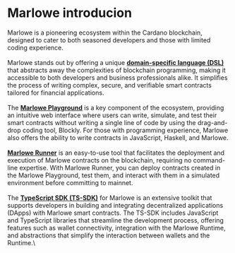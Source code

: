 # Marlowe introducion

Marlowe is a pioneering ecosystem within the Cardano blockchain, designed to cater to both seasoned developers and those with limited coding experience.\
\
Marlowe stands out by offering a unique [**domain-specific language (DSL)**](https://docs.marlowe.iohk.io/docs/platform-and-architecture/dsl) that abstracts away the complexities of blockchain programming, making it accessible to both developers and business professionals alike. It simplifies the process of writing complex, secure, and verifiable smart contracts tailored for financial applications.\
\
The [**Marlowe Playground**](useful-additional-resources.md) is a key component of the ecosystem, providing an intuitive web interface where users can write, simulate, and test their smart contracts without writing a single line of code by using the drag-and-drop coding tool, Blockly. For those with programming experience, Marlowe also offers the ability to write contracts in JavaScript, Haskell, and Marlowe.\
\
[**Marlowe Runner**](https://docs.marlowe.iohk.io/docs/getting-started/runner) is an easy-to-use tool that facilitates the deployment and execution of Marlowe contracts on the blockchain, requiring no command-line expertise. With Marlowe Runner, you can deploy contracts created in the Marlowe Playground, test them, and interact with them in a simulated environment before committing to mainnet.\
\
The [**TypeScript SDK (TS-SDK)**](https://docs.marlowe.iohk.io/docs/developer-tools/ts-sdk/ts-sdk-intro) for Marlowe is an extensive toolkit that supports developers in building and integrating decentralized applications (DApps) with Marlowe smart contracts. The TS-SDK includes JavaScript and TypeScript libraries that streamline the development process, offering features such as wallet connectivity, integration with the Marlowe Runtime, and abstractions that simplify the interaction between wallets and the Runtime.\
